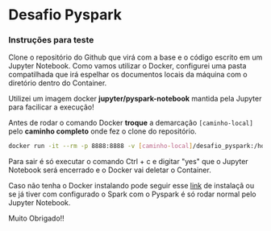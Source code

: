 # Desafio Pyspark

### Instruções para teste

Clone o repositório do Github que virá com a base e o código escrito em um Jupyter Notebook. Como vamos utilizar o Docker, configurei uma pasta compatilhada que irá espelhar os documentos locais da máquina com o diretório dentro do Container.

Utilizei um imagem docker **jupyter/pyspark-notebook** mantida pela Jupyter para facilicar a execução!

Antes de rodar o comando Docker **troque** a demarcação `[caminho-local]` pelo **caminho completo** onde fez o clone do repositório.

```sh
docker run -it --rm -p 8888:8888 -v [caminho-local]/desafio_pyspark:/home/jovyan/work jupyter/pyspark-notebook
```

Para sair é só executar o comando Ctrl + c e digitar "yes" que o Jupyter Notebook será encerrado e o Docker vai deletar o Container.

Caso não tenha o Docker instalando pode seguir esse [link]("https://docs.docker.com/engine/install/ubuntu/#install-using-the-repository") de instalaçã ou se já tiver com configurado o Spark com o Pyspark é só rodar normal pelo Jupyter Notebook.

Muito Obrigado!!
